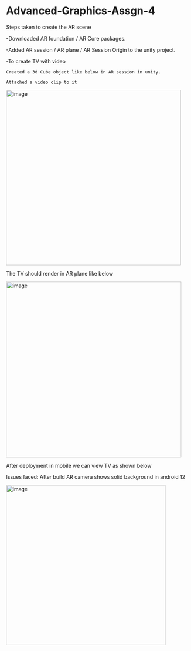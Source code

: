 # Advanced-Graphics-Assgn-4
Steps taken to create the AR scene

-Downloaded AR foundation / AR Core packages.

-Added AR session / AR plane / AR Session Origin to the unity project.

-To create TV with video
    
    Created a 3d Cube object like below in AR session in unity.
    
    Attached a video clip to it

<img width="477" alt="image" src="https://user-images.githubusercontent.com/59860538/197116562-cbdcc9c7-d147-4967-ab3a-3714d78269b1.png">


The TV should render in AR plane like below

<img width="478" alt="image" src="https://user-images.githubusercontent.com/59860538/197116604-b03d746f-a9e7-42ce-9e73-bbc286edfc1c.png">

After deployment in mobile we can view TV as shown below



Issues faced:
After build AR camera shows solid background in android 12

<img width="435" alt="image" src="https://user-images.githubusercontent.com/59860538/197116677-64344625-1405-4ae0-bfb3-5f82019b389d.png">







